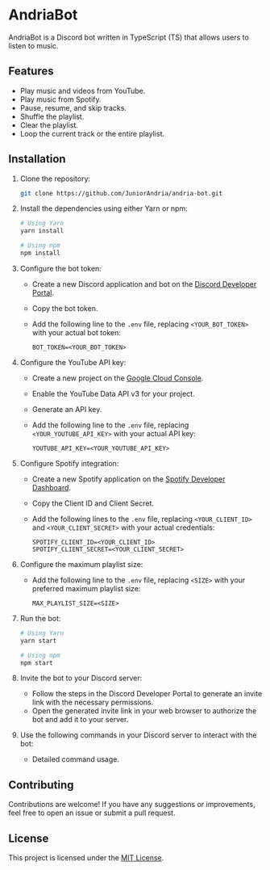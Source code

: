 # AndriaBot

AndriaBot is a Discord bot written in TypeScript (TS) that allows users to listen to music.

## Features

- Play music and videos from YouTube.
- Play music from Spotify.
- Pause, resume, and skip tracks.
- Shuffle the playlist.
- Clear the playlist.
- Loop the current track or the entire playlist.

## Installation

1. Clone the repository:

    ```bash
    git clone https://github.com/JuniorAndria/andria-bot.git
    ```

2. Install the dependencies using either Yarn or npm:

    ```bash
    # Using Yarn
    yarn install

    # Using npm
    npm install
    ```

3. Configure the bot token:
    - Create a new Discord application and bot on the [Discord Developer Portal](https://discord.com/developers/applications).
    - Copy the bot token.
    - Add the following line to the `.env` file, replacing `<YOUR_BOT_TOKEN>` with your actual bot token:

      ```plaintext
      BOT_TOKEN=<YOUR_BOT_TOKEN>
      ```

4. Configure the YouTube API key:
    - Create a new project on the [Google Cloud Console](https://console.cloud.google.com/).
    - Enable the YouTube Data API v3 for your project.
    - Generate an API key.
    - Add the following line to the `.env` file, replacing `<YOUR_YOUTUBE_API_KEY>` with your actual API key:

      ```plaintext
      YOUTUBE_API_KEY=<YOUR_YOUTUBE_API_KEY>
      ```

5. Configure Spotify integration:
    - Create a new Spotify application on the [Spotify Developer Dashboard](https://developer.spotify.com/dashboard/applications).
    - Copy the Client ID and Client Secret.
    - Add the following lines to the `.env` file, replacing `<YOUR_CLIENT_ID>` and `<YOUR_CLIENT_SECRET>` with your actual credentials:

      ```plaintext
      SPOTIFY_CLIENT_ID=<YOUR_CLIENT_ID>
      SPOTIFY_CLIENT_SECRET=<YOUR_CLIENT_SECRET>
      ```

6. Configure the maximum playlist size:
    - Add the following line to the `.env` file, replacing `<SIZE>` with your preferred maximum playlist size:

      ```plaintext
      MAX_PLAYLIST_SIZE=<SIZE>
      ```

7. Run the bot:
    ```bash
    # Using Yarn
    yarn start

    # Using npm
    npm start
    ```

8. Invite the bot to your Discord server:

    - Follow the steps in the Discord Developer Portal to generate an invite link with the necessary permissions.
    - Open the generated invite link in your web browser to authorize the bot and add it to your server.

9. Use the following commands in your Discord server to interact with the bot:

    - Detailed command usage.

## Contributing

Contributions are welcome! If you have any suggestions or improvements, feel free to open an issue or submit a pull request.

## License

This project is licensed under the [MIT License](LICENSE).
